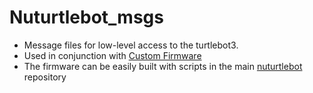 # Nuturtlebot_msgs
- Message files for low-level access to the turtlebot3.
- Used in conjunction with [Custom Firmware](https://github.com/ME495-Navigation/OpenCR)
- The firmware can be easily built with scripts in the main [nuturtlebot](https://github.com/ME495-Navigation/OpenCR) repository
